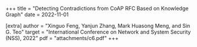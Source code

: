 +++
title = "Detecting Contradictions from CoAP RFC Based on Knowledge Graph"
date = 2022-11-01

[extra]
author = "Xinguo Feng, Yanjun Zhang, Mark Huasong Meng, and Sin G. Teo"
target = "International Conference on Network and System Security (NSS), 2022"
pdf = "attachments/c6.pdf"
+++
